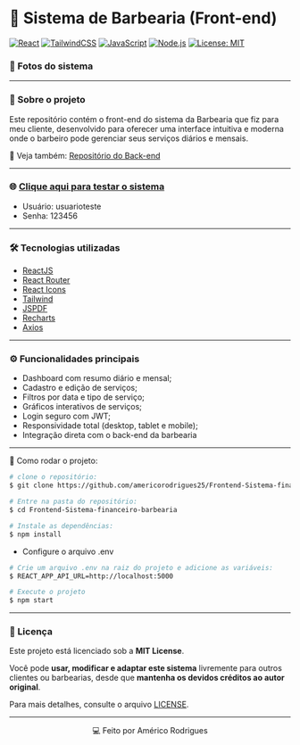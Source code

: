 # 💈 Sistema de Barbearia (Front-end)

[![React](https://img.shields.io/badge/React-20232A?style=for-the-badge&logo=react&logoColor=61DAFB)](https://react.dev/)
[![TailwindCSS](https://img.shields.io/badge/TailwindCSS-0F172A?style=for-the-badge&logo=tailwindcss&logoColor=38B2AC)](https://tailwindcss.com/)
[![JavaScript](https://img.shields.io/badge/JavaScript-F7DF1E?style=for-the-badge&logo=javascript&logoColor=000)](https://developer.mozilla.org/docs/Web/JavaScript)
[![Node.js](https://img.shields.io/badge/Node.js-339933?style=for-the-badge&logo=node.js&logoColor=white)](https://nodejs.org/)
[![License: MIT](https://img.shields.io/badge/License-MIT-green?style=for-the-badge)](./LICENSE)

### 📸 Fotos do sistema


---

### 📘 Sobre o projeto
<p>Este repositório contém o front-end do sistema da Barbearia que fiz para meu cliente, desenvolvido para oferecer uma interface intuitiva e moderna onde o barbeiro pode gerenciar seus serviços diários e mensais.</p>

🔗 Veja também: <a href="https://github.com/americorodrigues25/Backend-Sistema-financeiro-barbearia">Repositório do Back-end</a>

--- 

### 🌐 [**Clique aqui para testar o sistema**](https://sistema-barbearia-cabeca.vercel.app/)
* Usuário: usuarioteste
* Senha: 123456

---

### 🛠️ Tecnologias utilizadas
* [ReactJS](https://react.dev/)
* [React Router](https://reactrouter.com/)
* [React Icons](https://react-icons.github.io/react-icons/)
* [Tailwind](https://tailwindcss.com/)
* [JSPDF](https://www.npmjs.com/package/jspdf-autotable)
* [Recharts](https://recharts.github.io/en-US)
* [Axios](https://axios-http.com/ptbr/docs/intro)

---

### ⚙️ Funcionalidades principais
* Dashboard com resumo diário e mensal;
* Cadastro e edição de serviços;
* Filtros por data e tipo de serviço;
* Gráficos interativos de serviços;
* Login seguro com JWT;
* Responsividade total (desktop, tablet e mobile);
* Integração direta com o back-end da barbearia

---

🚀 Como rodar o projeto:

``` bash
# clone o repositório:
$ git clone https://github.com/americorodrigues25/Frontend-Sistema-financeiro-barbearia.git
```

``` bash
# Entre na pasta do repositório:
$ cd Frontend-Sistema-financeiro-barbearia
```

``` bash
# Instale as dependências:
$ npm install
```

* Configure o arquivo .env

``` bash
# Crie um arquivo .env na raiz do projeto e adicione as variáveis:
$ REACT_APP_API_URL=http://localhost:5000
```

``` bash
# Execute o projeto
$ npm start
```

---

### 🧾 Licença
Este projeto está licenciado sob a **MIT License**.   

Você pode **usar, modificar e adaptar este sistema** livremente para outros clientes ou barbearias, desde que **mantenha os devidos créditos ao autor original**.  

Para mais detalhes, consulte o arquivo [LICENSE](./LICENSE).

---

<div align="center">💻 Feito por Américo Rodrigues</div>

